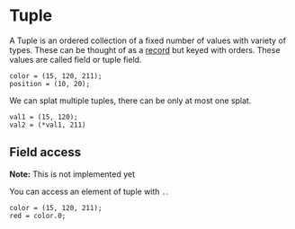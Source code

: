 # Tuple

A Tuple is an ordered collection of a fixed number of values with variety of types. These can be thought of as a [record] but keyed with orders. These values are called field or tuple field.

[record]: ./record.md

```butter
color = (15, 120, 211);
position = (10, 20);
```

We can splat multiple tuples, there can be only at most one splat.

```butter
val1 = (15, 120);
val2 = (*val1, 211)
```

## Field access

**Note:** This is not implemented yet

You can access an element of tuple with `.`.

```butter
color = (15, 120, 211);
red = color.0;
```
